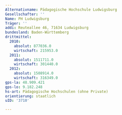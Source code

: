 ```yaml
---
Alternativname: Pädagogische Hochschule Ludwigsburg
Gesellschafter: ''
Name: PH Ludwigsburg
Träger: ''
addi: Reuteallee 46, 71634 Ludwigsburg
bundesland: Baden-Württemberg
drittmittel:
  2010:
    absolut: 877036.0
    wirtschaft: 215953.0
  2011:
    absolut: 1511711.0
    wirtschaft: 301440.0
  2012:
    absolut: 1508914.0
    wirtschaft: 316349.0
gps-la: 48.909.421
gps-lo: 9.182.248
hs-art: Pädagogische Hochschulen (ohne Private)
orientierung: staatlich
uID: '3710'

---
```


